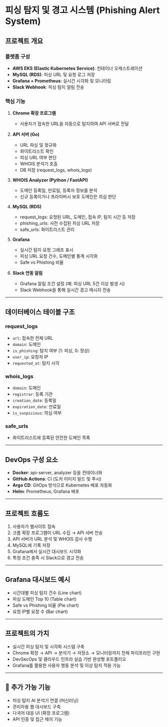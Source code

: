 # 피싱 탐지 및 경고 시스템 (Phishing Alert System)

##  프로젝트 개요

### 플랫폼 구성
- **AWS EKS (Elastic Kubernetes Service)**: 컨테이너 오케스트레이션
- **MySQL (RDS)**: 피싱 URL 및 요청 로그 저장
- **Grafana + Prometheus**: 실시간 시각화 및 모니터링
- **Slack Webhook**: 피싱 탐지 알림 전송

### 핵심 기능
1. **Chrome 확장 프로그램**
   - 사용자가 접속한 URL을 자동으로 탐지하여 API 서버로 전달

2. **API 서버 (Go)**
   - URL 파싱 및 정규화
   - 화이트리스트 확인
   - 피싱 URL 여부 판단
   - WHOIS 분석기 호출
   - DB 저장 (request_logs, whois_logs)

3. **WHOIS Analyzer (Python / FastAPI)**
   - 도메인 등록일, 만료일, 등록자 정보를 분석
   - 신규 등록이거나 프라이버시 보호 도메인은 의심 판단

4. **MySQL (RDS)**
   - request_logs: 요청된 URL, 도메인, 접속 IP, 탐지 시간 등 저장
   - phishing_urls: 사전 수집된 피싱 URL 저장
   - safe_urls: 화이트리스트 관리

5. **Grafana**
   - 실시간 탐지 요청 그래프 표시
   - 피싱 URL 요청 건수, 도메인별 통계 시각화
   - Safe vs Phishing 비율

6. **Slack 연동 알림**
   - Grafana 알림 조건 설정 (예: 피싱 URL 5건 이상 발생 시)
   - Slack Webhook을 통해 실시간 경고 메시지 전송

---

##  데이터베이스 테이블 구조

### request_logs
- `url`: 접속한 전체 URL
- `domain`: 도메인
- `is_phishing`: 탐지 여부 (1: 피싱, 0: 정상)
- `user_ip`: 요청자 IP
- `requested_at`: 탐지 시각

### whois_logs
- `domain`: 도메인
- `registrar`: 등록 기관
- `creation_date`: 등록일
- `expiration_date`: 만료일
- `is_suspicious`: 의심 여부

### safe_urls
- 화이트리스트에 등록된 안전한 도메인 목록

---

##  DevOps 구성 요소

- **Docker**: api-server, analyzer 등을 컨테이너화
- **GitHub Actions**: CI (도커 이미지 빌드 및 푸시)
- **Argo CD**: GitOps 방식으로 Kubernetes 배포 자동화
- **Helm**: Prometheus, Grafana 배포

---

##  프로젝트 흐름도
1. 사용자가 웹사이트 접속
2. 크롬 확장 프로그램이 URL 수집 → API 서버 전송
3. API 서버가 URL 분석 및 WHOIS 검사 수행
4. MySQL에 기록 저장
5. Grafana에서 실시간 대시보드 시각화
6. 특정 조건 충족 시 Slack으로 경고 전송

---

##  Grafana 대시보드 예시
-  시간대별 피싱 탐지 건수 (Line chart)
-  피싱 도메인 Top 10 (Table chart)
-  Safe vs Phishing 비율 (Pie chart)
-  요청 IP별 요청 수 (Bar chart)

---

##  프로젝트의 가치
- 실시간 피싱 탐지 및 시각화 시스템 구축
- Chrome 확장 → API → 분석기 → 저장소 → 모니터링까지 전체 파이프라인 구현
- DevSecOps 및 클라우드 인프라 실습 기반 완성형 포트폴리오
- Grafana를 활용한 사용자 행동 분석 및 이상 탐지 적용 가능

---

## 📎 추가 가능 기능
- 피싱 탐지 AI 분석기 연결 (머신러닝)
- 관리자용 웹 대시보드 구축
- 다국어 대응 UI (확장 프로그램)
- API 인증 및 접근 제어 기능

